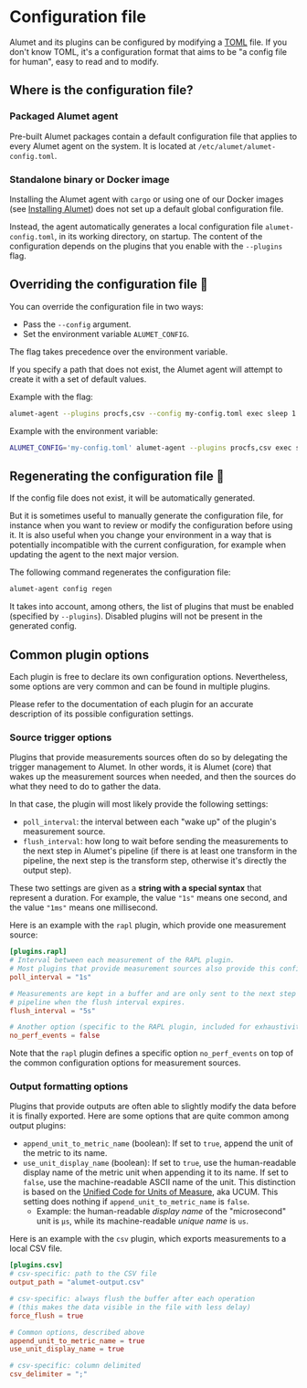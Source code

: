 # Configuration file

Alumet and its plugins can be configured by modifying a [TOML](https://toml.io/en/) file.
If you don't know TOML, it's a configuration format that aims to be "a config file for human", easy to read and to modify.

## Where is the configuration file?

### Packaged Alumet agent

Pre-built Alumet packages contain a default configuration file that applies to every Alumet agent on the system.
It is located at `/etc/alumet/alumet-config.toml`.

### Standalone binary or Docker image

Installing the Alumet agent with `cargo` or using one of our Docker images (see [Installing Alumet](./install.md)) does not set up a default global configuration file.

Instead, the agent automatically generates a local configuration file `alumet-config.toml`, in its working directory, on startup.
The content of the configuration depends on the plugins that you enable with the `--plugins` flag.

## Overriding the configuration file 📄

You can override the configuration file in two ways:
- Pass the `--config` argument.
- Set the environment variable `ALUMET_CONFIG`.

The flag takes precedence over the environment variable.

If you specify a path that does not exist, the Alumet agent will attempt to create it with a set of default values.

Example with the flag:

```sh
alumet-agent --plugins procfs,csv --config my-config.toml exec sleep 1
```

Example with the environment variable:

```sh
ALUMET_CONFIG='my-config.toml' alumet-agent --plugins procfs,csv exec sleep 1
```

## Regenerating the configuration file 🔁

If the config file does not exist, it will be automatically generated.

But it is sometimes useful to manually generate the configuration file, for instance when you want to review or modify the configuration before using it. It is also useful when you change your environment in a way that is potentially incompatible with the current configuration, for example when updating the agent to the next major version.

The following command regenerates the configuration file:

```sh
alumet-agent config regen
```

It takes into account, among others, the list of plugins that must be enabled (specified by `--plugins`).
Disabled plugins will not be present in the generated config.

## Common plugin options

Each plugin is free to declare its own configuration options.
Nevertheless, some options are very common and can be found in multiple plugins.

Please refer to the documentation of each plugin for an accurate description of its possible configuration settings.

### Source trigger options

Plugins that provide measurements sources often do so by delegating the trigger management to Alumet.
In other words, it is Alumet (core) that wakes up the measurement sources when needed, and then the sources do what they need to do to gather the data.

In that case, the plugin will most likely provide the following settings:
- `poll_interval`: the interval between each "wake up" of the plugin's measurement source.
- `flush_interval`: how long to wait before sending the measurements to the next step in Alumet's pipeline (if there is at least one transform in the pipeline, the next step is the transform step, otherwise it's directly the output step).

These two settings are given as a **string with a special syntax** that represent a duration.
For example, the value `"1s"` means one second, and the value `"1ms"` means one millisecond.

Here is an example with the `rapl` plugin, which provide one measurement source:

```toml
[plugins.rapl]
# Interval between each measurement of the RAPL plugin.
# Most plugins that provide measurement sources also provide this configuration option.
poll_interval = "1s"

# Measurements are kept in a buffer and are only sent to the next step of the Alumet
# pipeline when the flush interval expires.
flush_interval = "5s"

# Another option (specific to the RAPL plugin, included for exhaustivity purposes)
no_perf_events = false
```

Note that the `rapl` plugin defines a specific option `no_perf_events` on top of the common configuration options for measurement sources.

### Output formatting options

Plugins that provide outputs are often able to slightly modify the data before it is finally exported.
Here are some options that are quite common among output plugins:
- `append_unit_to_metric_name` (boolean): If set to `true`, append the unit of the metric to its name.
- `use_unit_display_name` (boolean): If set to `true`, use the human-readable display name of the metric unit when appending it to its name. If set to `false`, use the machine-readable ASCII name of the unit. This distinction is based on the [Unified Code for Units of Measure](https://ucum.org/), aka UCUM. This setting does nothing if `append_unit_to_metric_name` is `false`.
  - Example: the human-readable _display name_ of the "microsecond" unit is `µs`, while its machine-readable _unique name_ is `us`.

Here is an example with the `csv` plugin, which exports measurements to a local CSV file.

```toml
[plugins.csv]
# csv-specific: path to the CSV file
output_path = "alumet-output.csv"

# csv-specific: always flush the buffer after each operation
# (this makes the data visible in the file with less delay)
force_flush = true

# Common options, described above
append_unit_to_metric_name = true
use_unit_display_name = true

# csv-specific: column delimited
csv_delimiter = ";"
```
